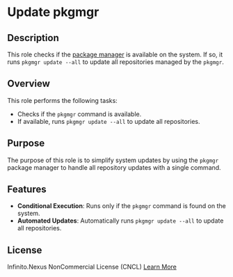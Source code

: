 # Update pkgmgr

## Description

This role checks if the [package manager](https://github.com/kevinveenbirkenbach/package-manager) is available on the system. If so, it runs `pkgmgr update --all` to update all repositories managed by the `pkgmgr`.

## Overview

This role performs the following tasks:
- Checks if the `pkgmgr` command is available.
- If available, runs `pkgmgr update --all` to update all repositories.

## Purpose

The purpose of this role is to simplify system updates by using the `pkgmgr` package manager to handle all repository updates with a single command.

## Features

- **Conditional Execution**: Runs only if the `pkgmgr` command is found on the system.
- **Automated Updates**: Automatically runs `pkgmgr update --all` to update all repositories.

## License

Infinito.Nexus NonCommercial License (CNCL)
[Learn More](https://s.veen.world/cncl)
